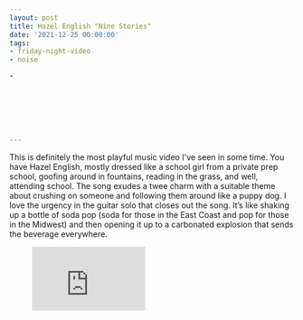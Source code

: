 ```yaml
---
layout: post
title: Hazel English "Nine Stories"
date: '2021-12-25 00:00:00'
tags:
- friday-night-video
- noise

- 







---
```


This is definitely the most playful music video I've seen in some time. You have Hazel English, mostly dressed like a school girl from a private prep school, goofing around in fountains, reading in the grass, and well, attending school. The song exudes a twee charm with a suitable theme about crushing on someone and following them around like a puppy dog. I love the urgency in the guitar solo that closes out the song. It’s like shaking up a bottle of soda pop (soda for those in the East Coast and pop for those in the Midwest) and then opening it up to a carbonated explosion that sends the beverage everywhere.

<figure class="kg-card kg-embed-card"><iframe width="200" height="113" src="https://www.youtube.com/embed/V--pOeZ2T-c?feature=oembed" frameborder="0" allow="accelerometer; autoplay; clipboard-write; encrypted-media; gyroscope; picture-in-picture" allowfullscreen></iframe></figure>
